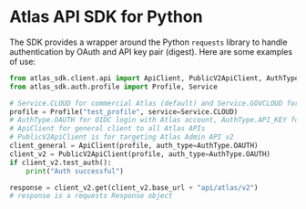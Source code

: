 # Atlas API SDK for Python

The SDK provides a wrapper around the Python `requests` library to handle authentication by OAuth and API key pair (digest). Here are some examples of use:

```python
from atlas_sdk.client.api import ApiClient, PublicV2ApiClient, AuthType
from atlas_sdk.auth.profile import Profile, Service

# Service.CLOUD for commercial Atlas (default) and Service.GOVCLOUD for Atlas for Gov
profile = Profile("test_profile", service=Service.CLOUD)
# AuthType.OAUTH for OIDC login with Atlas account, AuthType.API_KEY for digest auth
# ApiClient for general client to all Atlas APIs
# PublicV2ApiClient is for targeting Atlas Admin API v2
client_general = ApiClient(profile, auth_type=AuthType.OAUTH)
client_v2 = PublicV2ApiClient(profile, auth_type=AuthType.OAUTH)
if client_v2.test_auth():
    print("Auth successful")

response = client_v2.get(client_v2.base_url + "api/atlas/v2")
# response is a requests Response object
```
